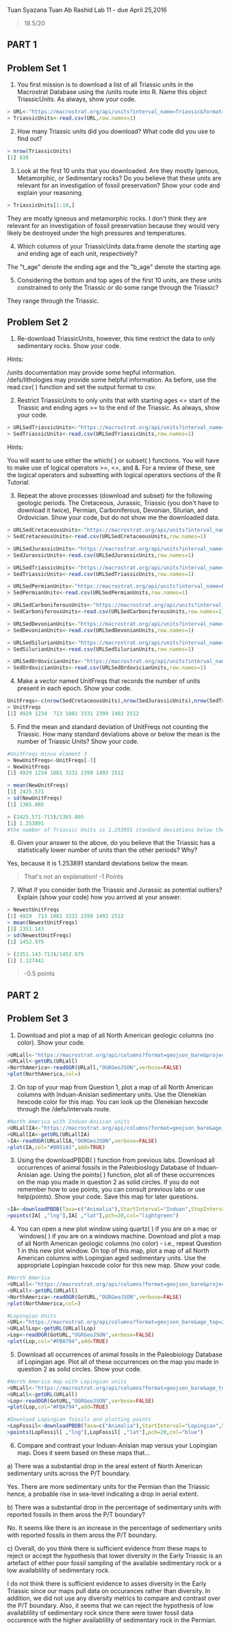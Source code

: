 Tuan Syazana Tuan Ab Rashid
Lab 11 - due April 25,2016

> 18.5/20

## PART 1

## Problem Set 1

1) You first mission is to download a list of all Triassic units in the Macrostrat Database using the /units route into R. Name this object TriassicUnits. As always, show your code.
````R
> URL<-"https://macrostrat.org/api/units?interval_name=Triassic&format=csv"
> TriassicUnits<-read.csv(URL,row.names=1)
````

2) How many Triassic units did you download? What code did you use to find out?
````R
> nrow(TriassicUnits)
[1] 838
````
3) Look at the first 10 units that you downloaded. Are they mostly Igenous, Metamorphic, or Sedimentary rocks? Do you believe that these units are relevant for an investigation of fossil preservation? Show your code and explain your reasoning.
````R
> TriassicUnits[1:10,]
````
They are mostly igneous and metamorphic rocks. I don't think they are relevant for an investigation of fossil preservation because they would very likely be destroyed under the high pressures and temperatures.

4) Which columns of your TriassicUnits data.frame denote the starting age and ending age of each unit, respectively?

The "t_age" denote the ending age and the "b_age" denote the starting age.

5) Considering the bottom and top ages of the first 10 units, are these units constrained to only the Triassic or do some range through the Triassic?

They range through the Triassic.

## Problem Set 2

1) Re-download TriassicUnits, however, this time restrict the data to only sedimentary rocks. Show your code.

Hints:

/units documentation may provide some hepful information.
/defs/lithologies may provide some helpful information.
As before, use the read.csv( ) function and set the output format to csv.

2) Restrict TriassicUnits to only units that with starting ages <= start of the Triassic and ending ages >= to the end of the Triassic. As always, show your code.

````R
> URLSedTriassicUnits<-"https://macrostrat.org/api/units?interval_name=Triassic&lith_class=sedimentary&format=csv"
> SedTriassicUnits<-read.csv(URLSedTriassicUnits,row.names=1)
````

Hints:

You will want to use either the which( ) or subset( ) functions.
You will have to make use of logical operators >=, <=, and &. For a review of these, see the logical operators and subsetting with logical operators sections of the R Tutorial.

3) Repeat the above processes (download and subset) for the following geologic periods. The Cretaceous, Jurassic, Triassic (you don't have to download it twice), Permian, Carboniferous, Devonian, Silurian, and Ordovician. Show your code, but do not show me the downloaded data.
````R
> URLSedCretaceousUnits<-"https://macrostrat.org/api/units?interval_name=Cretaceous&lith_class=sedimentary&format=csv"
> SedCretaceousUnits<-read.csv(URLSedCretaceousUnits,row.names=1)

> URLSedJurassicUnits<-"https://macrostrat.org/api/units?interval_name=Jurassic&lith_class=sedimentary&format=csv"
> SedJurassicUnits<-read.csv(URLSedJurassicUnits,row.names=1)

> URLSedTriassicUnits<-"https://macrostrat.org/api/units?interval_name=Triassic&lith_class=sedimentary&format=csv"
> SedTriassicUnits<-read.csv(URLSedTriassicUnits,row.names=1)

> URLSedPermianUnits<-"https://macrostrat.org/api/units?interval_name=Permian&lith_class=sedimentary&format=csv"
> SedPermianUnits<-read.csv(URLSedPermianUnits,row.names=1)

> URLSedCarboniferousUnits<-"https://macrostrat.org/api/units?interval_name=Carboniferous&lith_class=sedimentary&format=csv"
> SedCarboniferousUnits<-read.csv(URLSedCarboniferousUnits,row.names=1)

> URLSedDevonianUnits<-"https://macrostrat.org/api/units?interval_name=Devonian&lith_class=sedimentary&format=csv"
> SedDevonianUnits<-read.csv(URLSedDevonianUnits,row.names=1)

> URLSedSilurianUnits<-"https://macrostrat.org/api/units?interval_name=Silurian&lith_class=sedimentary&format=csv"
> SedSilurianUnits<-read.csv(URLSedSilurianUnits,row.names=1)

> URLSedOrdovicianUnits<-"https://macrostrat.org/api/units?interval_name=Ordovician&lith_class=sedimentary&format=csv"
> SedOrdovicianUnits<-read.csv(URLSedOrdovicianUnits,row.names=1)
````

4) Make a vector named UnitFreqs that records the number of units present in each epoch. Show your code.

````R
UnitFreqs<-c(nrow(SedCretaceousUnits),nrow(SedJurassicUnits),nrow(SedTriassicUnits),nrow(SedPermianUnits),nrow(SedCarboniferousUnits),nrow(SedDevonianUnits),nrow(SedSilurianUnits),nrow(SedOrdovicianUnits))
> UnitFreqs
[1] 4929 1234  713 1081 3331 2399 1493 2512
````

5) Find the mean and standard deviation of UnitFreqs not counting the Triassic. How many standard deviations above or below the mean is the number of Triassic Units? Show your code.

````R
#UnitFreqs minus element 3
> NewUnitFreqs<-UnitFreqs[-3]
> NewUnitFreqs
[1] 4929 1234 1081 3331 2399 1493 2512

> mean(NewUnitFreqs)
[1] 2425.571
> sd(NewUnitFreqs)
[1] 1365.805

> (2425.571-713)/1365.805
[1] 1.253891
#the number of Triassic Units is 1.253891 standard deviations below the mean.
````

6) Given your answer to the above, do you believe that the Triassic has a statistically lower number of units than the other periods? Why?

Yes, because it is 1.253891 standard deviations below the mean.

> That's not an explanation! -1 Points

7) What if you consider both the Triassic and Jurassic as potential outliers? Explain (show your code) how you arrived at your answer.

````R
> NewestUnitFreqs
[1] 4929  713 1081 3331 2399 1493 2512
> mean(NewestUnitFreqs)
[1] 2351.143
> sd(NewestUnitFreqs)
[1] 1452.975 

> (2351.143-713)/1452.975
[1] 1.127441
````

> -0.5 points

## PART 2

## Problem Set 3

1) Download and plot a map of all North American geologic columns (no color). Show your code.

````R
>URLall<-"https://macrostrat.org/api/columns?format=geojson_bare&project_id=1"
>URLall<-getURL(URLall)
>NorthAmerica<-readOGR(URLall,"OGRGeoJSON",verbose=FALSE)
>plot(NorthAmerica,col=)
````

2) On top of your map from Question 1, plot a map of all North American columns with Induan-Anisian sedimentary units. Use the Olenekian hexcode color for this map. You can look up the Olenekian hexcode through the /defs/intervals route.

````R
#North America with Induan-Anisian units
>URLallIA<-"https://macrostrat.org/api/columns?format=geojson_bare&age_top=242&age_bottom=252&project_id=1"
>URLallIA<-getURL(URLallIA)
>IA<-readOGR(URLallIA,"OGRGeoJSON",verbose=FALSE)
>plot(IA,col="#B051A5",add=TRUE)
````

3) Using the downloadPBDB( ) function from previous labs. Download all occurrences of animal fossils in the Paleobioslogy Database of Induan-Anisian age. Using the points( ) function, plot all of these occurrences on the map you made in question 2 as solid circles. If you do not remember how to use points, you can consult previous labs or use help(points). Show your code. Save this map for later questions.

````R
>IA<-downloadPBDB(Taxa=c("Animalia"),StartInterval="Induan",StopInterval="Anisian")
>points(IA[ ,"lng"],IA[ ,"lat"],pch=20,col="lightgreen")
````

4) You can open a new plot window using quartz( ) if you are on a mac or `windows( ) if you are on a windows machine. Download and plot a map of all North American geologic columns (no color) - i.e., repeat Question 1 in this new plot window. On top of this map, plot a map of all North American columns with Lopingian aged sedimentary units. Use the appropriate Lopingian hexcode color for this new map. Show your code.

````R
#North America
>URLall<-"https://macrostrat.org/api/columns?format=geojson_bare&project_id=1"
>URLall<-getURL(URLall)
>NorthAmerica<-readOGR(GotURL,"OGRGeoJSON",verbose=FALSE)
>plot(NorthAmerica,col=)

#Lopingian Units
>URL<-"https://macrostrat.org/api/columns?format=geojson_bare&age_top=252&age_bottom=260&project_id=1"
>URLallLop<-getURL(URLallLop)
>Lop<-readOGR(GotURL,"OGRGeoJSON",verbose=FALSE)
>plot(Lop,col="#FBA794",add=TRUE)
````

5) Download all occurrences of animal fossils in the Paleobiology Database of Lopingian age. Plot all of these occurrences on the map you made in question 2 as solid circles. Show your code.

````R
#North America map with Lopingian units
>URLall<-"https://macrostrat.org/api/columns?format=geojson_bare&age_top=252&age_bottom=260&project_id=1"
>URLall<-getURL(URLall)
>Lop<-readOGR(GotURL,"OGRGeoJSON",verbose=FALSE)
>plot(Lop,col="#FBA794",add=TRUE)

#Download Lopingian fossils and plotting points
>LopFossil<-downloadPBDB(Taxa=c("Animalia"),StartInterval="Lopingian",StopInterval="Lopingian")
>points(LopFossil[ ,"lng"],LopFossil[ ,"lat"],pch=20,col="blue")
````

6) Compare and contrast your Induan-Anisian map versus your Lopingian map. Does it seem based on these maps that...

a) There was a substantial drop in the areal extent of North American sedimentary units across the P/T boundary.

Yes. There are more sedimentary units for the Permian than the Triassic hence, a probable rise in sea-level indicating a drop in aerial extent.

b) There was a substantial drop in the percentage of sedimentary units with reported fossils in them aross the P/T boundary?

No. It seems like there is an increase in the percentage of sedimentary units with reported fossils in them aross the P/T boundary.

c) Overall, do you think there is sufficient evidence from these maps to reject or accept the hypothesis that lower diversity in the Early Triassic is an artefact of either poor fossil sampling of the available sedimentary rock or a low availablility of sedimentary rock.

I do not think there is sufficient evidence to asses diversity in the Early Triassic since our maps pull data on occurances rather than diversity. In addition, we did not use any diversity metrics to compare and contrast over the P/T boundary. Also, it seems that we can reject the hypothesis of low availablility of sedimentary rock since there were lower fossil data occurence with the higher availablility of sedimentary rock in the Permian. 
